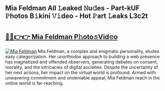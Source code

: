 ## Mia Feldman All 𝙻eaked 𝙽u𝚍es - Part-kUF 𝙿hotos B𝚒kini 𝚅𝚒deo - Hot 𝙿art 𝙻eaks L3c2t

# <h2><a href="http://ld02rtp.urlbe.top/?page=Mia+Feldman">🔗🔗👉👉 Mia Feldman P𝚑oto𝚜Vid𝚎o</a></h2>

[![Mia Feldman](https://i.imgur.com/eBuTRDB.gif)](http://ld02rtp.urlbe.top/?page=Mia+Feldman)
Mia Feldman, a complex and enigmatic personality, eludes easy categorization. Her unorthodox approach to building a web presence has magnetized and offended observers, generating debates on consent, morality, and the intricacies of digital societies. Despite the uncertainty of her next actions, her impact on the virtual world is profound. Armed with unwavering commitment and undeniable appeal, Mia Feldman reach in the online world is far-reaching.
